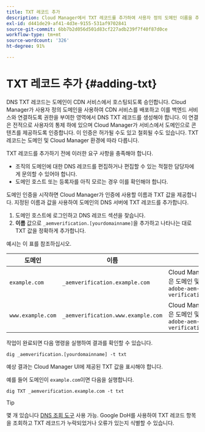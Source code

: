 ```yaml
---
title: TXT 레코드 추가
description: Cloud Manager에서 TXT 레코드를 추가하여 사용자 정의 도메인 이름을 추가하는 방법을 알아봅니다.
exl-id: d441de29-af41-4d3e-9155-531af9702841
source-git-commit: 6bb7b2d056d501d83cf227adb239f7f40f87d0ce
workflow-type: tm+mt
source-wordcount: '326'
ht-degree: 91%

---
```


# TXT 레코드 추가 {#adding-txt}

DNS TXT 레코드는 도메인이 CDN 서비스에서 호스팅되도록 승인합니다. Cloud Manager가 사용자 정의 도메인을 사용하여 CDN 서비스를 배포하고 이를 백엔드 서비스와 연결하도록 권한을 부여한 영역에서 DNS TXT 레코드를 생성해야 합니다. 이 연결은 전적으로 사용자의 통제 하에 있으며 Cloud Manager가 서비스에서 도메인으로 콘텐츠를 제공하도록 인증합니다. 이 인증은 허가될 수도 있고 철회될 수도 있습니다. TXT 레코드는 도메인 및 Cloud Manager 환경에 따라 다릅니다.

TXT 레코드를 추가하기 전에 이러한 요구 사항을 충족해야 합니다.

* 조직의 도메인에 대한 DNS 레코드를 편집하거나 편집할 수 있는 적절한 담당자에게 문의할 수 있어야 합니다.
* 도메인 호스트 또는 등록자를 아직 모르는 경우 이를 확인해야 합니다.

도메인 인증을 시작하면 Cloud Manager가 인증에 사용할 이름과 TXT 값을 제공합니다. 지정된 이름과 값을 사용하여 도메인의 DNS 서버에 TXT 레코드를 추가합니다.

1. 도메인 호스트에 로그인하고 DNS 레코드 섹션을 찾습니다.
1. **이름** 값으로 `_aemverification.[yourdomainname]`을 추가하고 나타나는 대로 TXT 값을 정확하게 추가합니다.

예시는 이 표를 참조하십시오.

| 도메인 | 이름 | TXT 값 |
|--- |--- |---|
| `example.com` | `_aemverification.example.com` | Cloud Manager UI에 표시된 전체 값을 복사합니다. 이 값은 도메인 및 환경에 따라 다릅니다. 예:<br>`adobe-aem-verification=example.com/[program]/[env]/..*` |
| `www.example.com` | `_aemverification.www.example.com` | Cloud Manager UI에 표시된 전체 값을 복사합니다. 이 값은 도메인 및 환경에 따라 다릅니다. 예:<br>`adobe-aem-verification=www.example.com/[program]/[env]/..*` |

작업이 완료되면 다음 명령을 실행하여 결과를 확인할 수 있습니다.

```shell
dig _aemverification.[yourdomainname] -t txt
```

예상 결과는 Cloud Manager UI에 제공된 TXT 값을 표시해야 합니다.

예를 들어 도메인이 `example.com`이면 다음을 실행합니다.

```shell
dig TXT _aemverification.example.com -t txt
```

>[!TIP]
>
>몇 개 있습니다 [DNS 조회 도구](https://www.ultratools.com/tools/dnsLookup) 사용 가능. Google DoH를 사용하여 TXT 레코드 항목을 조회하고 TXT 레코드가 누락되었거나 오류가 있는지 식별할 수 있습니다.

